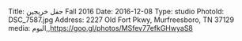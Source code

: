 Title:          حفل خريجين Fall 2016
Date:           2016-12-08
Type:           studio
PhotoId:        DSC_7587.jpg
Address:        2227 Old Fort Pkwy, Murfreesboro, TN 37129
media:          البوم,,https://goo.gl/photos/MSfev77efkGHwyaS8

